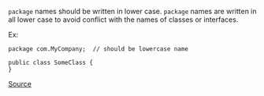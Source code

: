 `package` names should be written in lower case.
`package` names are written in all lower case to avoid conflict with the names of classes or interfaces.

Ex:

```
package com.MyCompany;  // should be lowercase name

public class SomeClass {
}
```

[Source](http://pmd.sourceforge.net/pmd-5.3.2/pmd-java/rules/java/naming.html#PackageCase)
